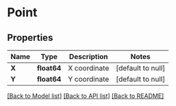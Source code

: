 # Point

## Properties
Name | Type | Description | Notes
------------ | ------------- | ------------- | -------------
**X** | **float64** | X coordinate | [default to null]
**Y** | **float64** | Y coordinate | [default to null]

[[Back to Model list]](../README.md#documentation-for-models) [[Back to API list]](../README.md#documentation-for-api-endpoints) [[Back to README]](../README.md)

